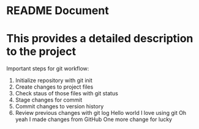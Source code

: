 # README Document #
# This provides a detailed description to the project #
Important steps for git workflow:
 
1. Initialize repository with git init
2. Create changes to project files
3. Check staus of those files with git status
4. Stage changes for commit
5. Commit changes to version history
6. Review previous changes with git log
Hello world I love using git
Oh yeah I made changes from GitHub
One more change for lucky

